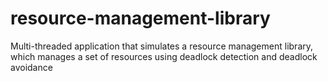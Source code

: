 # resource-management-library
Multi-threaded application that simulates a resource management library, which manages a set of resources using deadlock detection and deadlock avoidance
